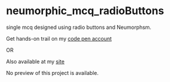 # neumorphic_mcq_radioButtons
single mcq designed using radio buttons and Neumorphsm.

Get hands-on trail on my [code pen account](https://codepen.io/bhargavkadali39/pen/porxEpd)

OR

Also available at my [site](https://mcq-radio-buttons.vercel.app/)

No preview of this project is available.
